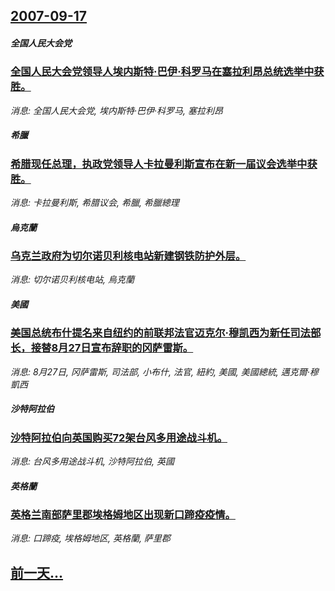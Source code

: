 ## [2007-09-17](/news/2007/09/17/index.md)

##### 全国人民大会党
### [全国人民大会党领导人埃内斯特·巴伊·科罗马在塞拉利昂总统选举中获胜。](/news/2007/09/17/全国人民大会党领导人埃内斯特-巴伊-科罗马在塞拉利昂总统选举中获胜.md)
_消息: 全国人民大会党, 埃内斯特·巴伊·科罗马, 塞拉利昂_

##### 希臘
### [希腊现任总理，执政党领导人卡拉曼利斯宣布在新一届议会选举中获胜。](/news/2007/09/17/希腊现任总理-执政党领导人卡拉曼利斯宣布在新一届议会选举中获胜.md)
_消息: 卡拉曼利斯, 希腊议会, 希臘, 希臘總理_

##### 烏克蘭
### [乌克兰政府为切尔诺贝利核电站新建钢铁防护外层。](/news/2007/09/17/乌克兰政府为切尔诺贝利核电站新建钢铁防护外层.md)
_消息: 切尔诺贝利核电站, 烏克蘭_

##### 美國
### [美国总统布什提名来自纽约的前联邦法官迈克尔·穆凯西为新任司法部长，接替8月27日宣布辞职的冈萨雷斯。](/news/2007/09/17/美国总统布什提名来自纽约的前联邦法官迈克尔-穆凯西为新任司法部长-接替8月27日宣布辞职的冈萨雷斯.md)
_消息: 8月27日, 冈萨雷斯, 司法部, 小布什, 法官, 紐約, 美國, 美國總統, 邁克爾·穆凱西_

##### 沙特阿拉伯
### [沙特阿拉伯向英国购买72架台风多用途战斗机。](/news/2007/09/17/沙特阿拉伯向英国购买72架台风多用途战斗机.md)
_消息: 台风多用途战斗机, 沙特阿拉伯, 英國_

##### 英格蘭
### [英格兰南部萨里郡埃格姆地区出现新口蹄疫疫情。](/news/2007/09/17/英格兰南部萨里郡埃格姆地区出现新口蹄疫疫情.md)
_消息: 口蹄疫, 埃格姆地区, 英格蘭, 萨里郡_

## [前一天...](/news/2007/09/16/index.md)

